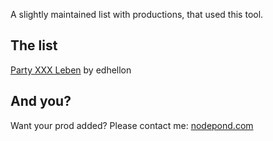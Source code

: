 A slightly maintained list with productions, that used this tool.

## The list

[Party XXX Leben](https://www.lexaloffle.com/bbs/?pid=64990) by edhellon

## And you?

Want your prod added? Please contact me: [nodepond.com](http://nodepond.com)

